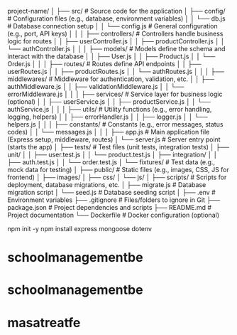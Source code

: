 project-name/
│
├── src/ # Source code for the application
│ ├── config/ # Configuration files (e.g., database, environment variables)
│ │ └── db.js # Database connection setup
│ │ └── config.js # General configuration (e.g., port, API keys)
│ │
│ ├── controllers/ # Controllers handle business logic for routes
│ │ ├── userController.js
│ │ ├── productController.js
│ │ └── authController.js
│ │
│ ├── models/ # Models define the schema and interact with the database
│ │ ├── User.js
│ │ ├── Product.js
│ │ └── Order.js
│ │
│ ├── routes/ # Routes define API endpoints
│ │ ├── userRoutes.js
│ │ ├── productRoutes.js
│ │ └── authRoutes.js
│ │
│ ├── middlewares/ # Middleware for authentication, validation, etc.
│ │ ├── authMiddleware.js
│ │ ├── validationMiddleware.js
│ │ └── errorMiddleware.js
│ │
│ ├── services/ # Service layer for business logic (optional)
│ │ ├── userService.js
│ │ ├── productService.js
│ │ └── authService.js
│ │
│ ├── utils/ # Utility functions (e.g., error handling, logging, helpers)
│ │ ├── errorHandler.js
│ │ ├── logger.js
│ │ └── helpers.js
│ │
│ ├── constants/ # Constants (e.g., error messages, status codes)
│ │ └── messages.js
│ │
│ ├── app.js # Main application file (Express setup, middleware, routes)
│ └── server.js # Server entry point (starts the app)
│
├── tests/ # Test files (unit tests, integration tests)
│ ├── unit/
│ │ ├── user.test.js
│ │ └── product.test.js
│ ├── integration/
│ │ ├── auth.test.js
│ │ └── order.test.js
│ └── fixtures/ # Test data (e.g., mock data for testing)
│
├── public/ # Static files (e.g., images, CSS, JS for frontend)
│ ├── images/
│ ├── css/
│ └── js/
│
├── scripts/ # Scripts for deployment, database migrations, etc.
│ ├── migrate.js # Database migration script
│ └── seed.js # Database seeding script
│
├── .env # Environment variables
├── .gitignore # Files/folders to ignore in Git
├── package.json # Project dependencies and scripts
├── README.md # Project documentation
└── Dockerfile # Docker configuration (optional)

npm init -y
npm install express mongoose dotenv
# schoolmanagementbe
# schoolmanagementbe
# masatreatfe
